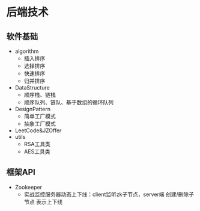 # 后端技术

## 软件基础
*  algorithm
    - 插入排序
    - 选择排序
    - 快速排序
    - 归并排序
* DataStructure 
    - 顺序栈、链栈
    - 顺序队列、链队、基于数组的循环队列
* DesignPattern 
    - 简单工厂模式
    - 抽象工厂模式
* LeetCode&JZOffer
* utils
    - RSA工具类
    - AES工具类

## 框架API
* Zookeeper
    - 实战监控服务器动态上下线：client监听zk子节点，server端 创建/删除子节点 表示上下线

